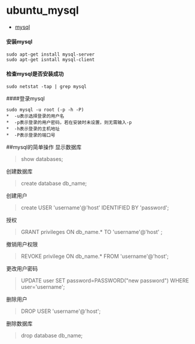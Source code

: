 # ubuntu_mysql

* [mysql](http://www.mysql.com/)

#### 安装mysql

    sudo apt-get install mysql-server
    sudo apt-get isntall mysql-client
    
#### 检查mysql是否安装成功

    sudo netstat -tap | grep mysql
    
####登录mysql

    sudo mysql -u root (-p -h -P)
    *  -u表示选择登录的用户名
    *  -p表示登录的用户密码，若在安装时未设置，则无需输入-p
    *  -h表示登录的主机地址
    *  -P表示登录的端口号
    
##mysql的简单操作
显示数据库
>show databases;

创建数据库
>create database db_name;

创建用户
>create USER 'username'@'host' IDENTIFIED BY 'password';

授权
>GRANT privileges ON db_name.* TO 'username'@'host' ;

撤销用户权限
>REVOKE privilege ON db_name.* FROM 'username'@'host'; 

更改用户密码
>UPDATE user SET password=PASSWORD("new password") WHERE user='username';

删除用户
>DROP USER 'username'@'host';

删除数据库
>drop database db_name;
    